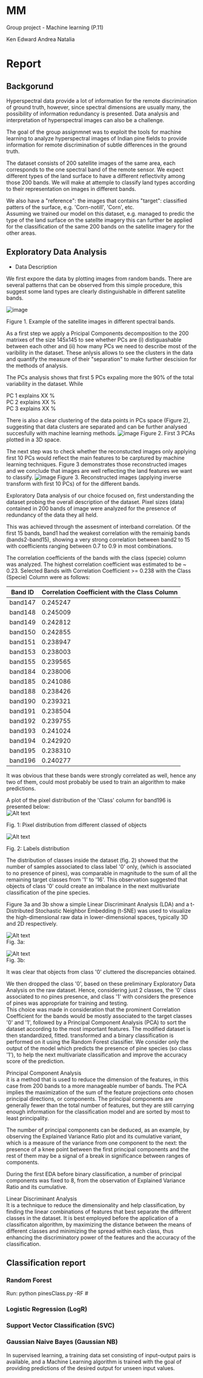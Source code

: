 # MM
Group project - Machine learning (P.11)

Ken 
Edward 
Andrea 
Natalia

# Report

## Backgorund
 
Hyperspectral data provide a lot of information for the remote discrimination of ground truth, however, since spectral dimensions are usually many, the possibility of information redundancy is presented. Data analysis and interpretation of hyperspectral images can also be a challenge. <br>

The goal of the group assignmnet was to exploit the tools for machine learning to analyze hyperspectral images of Indian pine fields to provide information for remote discrimination of subtle differences in the ground truth. <br>


The dataset consists of 200 satellite images of the same area, each corresponds to the one spectral band of the remote sensor. We expect different types of the land surface 
to have a different reflectivity among those 200 bands. We will make at attemple to classify land types according to their representation on images in different bands. <br>

We also have a "reference": the images that contains "target": classified patters of the surface, e.g. 'Corn-notill', 'Corn', etc. <br>
Assuming we trained our model on this dataset, e.g. managed to predic the type of the land surface on the satellte imagery this can further be applied
for the classification of the same 200 bands on the satellite imagery for the other areas. <br>

## Exploratory Data Analysis
- Data Description <br>

We first expore the data by plotting images from random bands. There are several patterns that can be observed from this simple procedure, this suggest 
some land types are clearly distinguishable in different satellite bands.

![image](https://github.com/VanuatuN/MM/assets/23639320/2e8cf3a1-93c0-4b81-a38f-46eaa62ec35b)

Figure 1. Example of the satellite images in different spectral bands. 

As a first step we apply a Pricipal Components decomposition to the 200 matrixes of the size 145x145 to see
whether PCs are (i) distiguashable between each other and (ii) how many PCs we need to describe most of the varibility
in the dataset. These anlysis allows to see the clusters in the data and quantify the measure of their
"separation" to make further descision for the methods of analysis. <br>

The PCs analysis shows that first 5 PCs expaling more the 90% of the total variability in the dataset.
While <br>

PC 1 explains XX % <br>
PC 2 explains XX % <br>
PC 3 explains XX % <br>

There is also a clear clustering of the data points in PCs space (Figure 2), suggesting that data clusters are
separated and can be further analysed succesfully with machine learning methods. 
![image](https://github.com/VanuatuN/MM/assets/23639320/bdf28b5c-0a2c-4b23-94bf-53932a34bddf)
Figure 2. First 3 PCAs plotted in a 3D space. <br>

The next step was to check whether the reconstucted images only applying first 10 PCs would
reflect the main features to be carptured by machine learning techniques. Figure 3 demonstrates
those reconstructed images and we conclude that images are well reflecting the land features
we want to classify. 
![image](https://github.com/VanuatuN/MM/assets/23639320/5ac60da7-c650-4483-96f6-c79b475088dc)
Figure 3. Reconstructed images (applying inverse transform with first 10 PCs) of for the different bands. <br>

Exploratory Data analysis of our choice focused on, first understanding the dataset probing the overall description of the dataset. Pixel sizes (data) contained in 200 bands of image were analyzed for the presence of redundancy of the data they all held.<br> 


This was achieved through the assesment of interband correlation. Of the first 15 bands, band1 had the weakest correlation with the remainig bands (bands2-band15), showing a very strong correlation between band2 to 15 with coefficients ranging between 0.7 to 0.9 in most combinations. <br>


The correlation coefficients of the bands with the class (specie) column was analyzed. The highest correlation coefficient was estimated to be ~ 0.23. Selected Bands with Correlation Coefficient >= 0.238 with the Class (Specie) Column were as follows:<br>

| Band ID | Correlation Coefficient with the Class Column |
|---------|----------------------------------------------|
| band147 | 0.245247                                     |
| band148 | 0.245009                                     |
| band149 | 0.242812                                     |
| band150 | 0.242855                                     |
| band151 | 0.238947                                     |
| band153 | 0.238003                                     |
| band155 | 0.239565                                     |
| band184 | 0.238006                                     |
| band185 | 0.241086                                     |
| band188 | 0.238426                                     |
| band190 | 0.239321                                     |
| band191 | 0.238504                                     |
| band192 | 0.239755                                     |
| band193 | 0.241024                                     |
| band194 | 0.242920                                     |
| band195 | 0.238310                                     |
| band196 | 0.240277                                     |


It was obvious that these bands were strongly correlated as well, hence any two of them, could most probably be used to train an algorithm to make predictions. <br>

A plot of the pixel distribution of the 'Class' column for band196  is presented below:<br>
![Alt text](band196_vs_class.png) <br>

Fig. 1: Pixel distribution from different classed of objects
<br>

![Alt text](img/EDA/labels_distribution.png) <br>

Fig. 2: Labels distribution

The distribution of classes inside the dataset (fig. 2) showed that the number of samples associated to class label '0' only, (which is associated to no presence of pines), was comparable in magnitude to the sum of all the remaining target classes from '1' to '16'. This observation suggested that objects of class '0' could create an imbalance in the next multivariate classification of the pine species.

Figure 3a and 3b show a simple Linear Discriminant Analysis (LDA) and a t-Distributed Stochastic Neighbor Embedding (t-SNE) was used to visualize the  high-dimensional raw data in lower-dimensional spaces, typically 3D and 2D respectively. <br> 

![Alt text](lda_raw.png) <br>
Fig. 3a:

![Alt text](tSNE_raw.png) <br>
Fig. 3b:

It was clear that objects from class '0' cluttered the discrepancies obtained. <br>


We then dropped the class '0', based on these preliminary Exploratory Data Analysis on the raw dataset. Hence, considering just 2 classes, the '0' class associated to no pines presence, and class '1' with considers the presence of pines was appropriate for training and testing. <br> 
This choice was made in consideration that the prominent Correlation Coefficient for the bands would be mostly associated to the target classes '0' and '1', followed by a Principal Component Analysis (PCA) to sort the dataset according to the most important features.
The modified dataset is then standardized, fitted. transformed and a binary classification is performed on it using the Random Forest classifier. We consider only the output of the model which predicts the presence of pine species (so class '1'), to help the next multivariate classification and improve the accuracy score of the prediction. <br>

Principal Component Analysis <br> 
it is a method that is used to reduce the dimension of the features, in this case from 200 bands to a more manageable number of bands. The PCA implies the maximization of the sum of the feature projections onto chosen principal directions, or components. The principal components are generally fewer than the total number of features, but they are still carrying enough information for the classification model and are sorted by most to least principality. <br>

The number of principal components can be deduced, as an example, by observing the Explained Variance Ratio plot and its cumulative variant, which is a measure of the variance from one component to the next: the presence of a knee point between the first principal components and the rest of them may be a signal of a break in significance between ranges of components. <br>

During the first EDA before binary classification, a number of principal components was fixed to 8, from the observation of Explained Variance Ratio and its cumulative. <br>

Linear Discriminant Analysis <br>
It is a technique to reduce the dimensionality and help classification, by finding the linear combinations of features that best separate the different classes in the dataset.
It is best employed before the application of a classificaton algorithm, by maximizing the distance between the means of different classes and minimizing the spread within each class, thus enhancing the discriminatory power of the features and the accuracy of the classification.

## Classification report
### Random Forest
Run: python pinesClass.py -RF #

### Logistic Regression (LogR)


### Support Vector Classification (SVC)


### Gaussian Naive Bayes (Gaussian NB)



In supervised learning, a training data set consisting of input–output pairs is available, and a Machine Learning algorithm is trained with the goal of providing predictions of the desired output for unseen input values.
